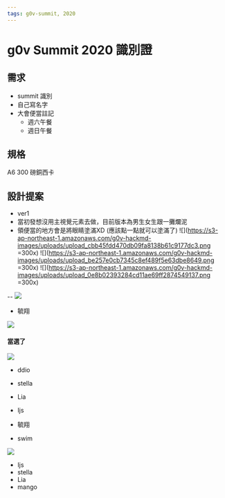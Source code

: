 ```yaml
---
tags: g0v-summit, 2020
---
```

# g0v Summit 2020 識別證

## 需求
- summit 識別
- 自己寫名字
- 大會便當註記
    - 週六午餐
    - 週日午餐

## 規格
A6 300 磅銅西卡

## 設計提案
- ver1
- 當初發想沒用主視覺元素去做，目前版本為男生女生跟一攤爛泥
- 領便當的地方會是將眼睛塗滿XD (應該點一點就可以塗滿了)
![](https://s3-ap-northeast-1.amazonaws.com/g0v-hackmd-images/uploads/upload_cbb45fdd470db09fa8138b61c9177dc3.png =300x)
![](https://s3-ap-northeast-1.amazonaws.com/g0v-hackmd-images/uploads/upload_be257e0cb7345c8ef489f5e63dbe8649.png =300x)
![](https://s3-ap-northeast-1.amazonaws.com/g0v-hackmd-images/uploads/upload_0e8b02393284cd11ae69ff2874549137.png =300x)

--
![](https://s3-ap-northeast-1.amazonaws.com/g0v-hackmd-images/uploads/upload_6f86982001a040eb3507c1f6deb5f841.jpg)
- 毓翔

![](https://s3-ap-northeast-1.amazonaws.com/g0v-hackmd-images/uploads/upload_13790cd010088692b6a1aecb23bbb705.jpg)

#### 當選了
![](https://s3-ap-northeast-1.amazonaws.com/g0v-hackmd-images/uploads/upload_de25d31523ca5aa798c073182189df1b.jpg)

- ddio
- stella
- Lia
- Ijs




- 毓翔
- swim

![](https://s3-ap-northeast-1.amazonaws.com/g0v-hackmd-images/uploads/upload_fa9116cd1bcd004e97268e1613b2f397.png)

- Ijs
- stella
- Lia
- mango